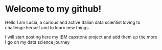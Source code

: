 # Welcome to my github!
Hello I am Lucia, a curious and active Italian data scientist loving to challenge herself and to learn new things 

I will start posting here my IBM capstone project and add them up the more I go on my data science journey
